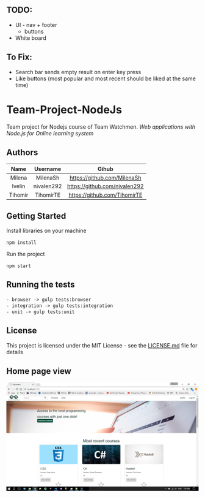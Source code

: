 ## TODO:

- UI - nav + footer
  - buttons
 - White board

## To Fix:

- Search bar sends empty result on enter key press
- Like buttons (most popular and most recent should be liked at the same time)

# Team-Project-NodeJs
Team project for Nodejs course of Team Watchmen.
_Web applications with Node.js for Online learning system_

## Authors

|     Name      |   Username    |        Gihub                  |
| :------------:|:-------------:|:-----------------------------:|
| Milena        | MilenaSh      | https://github.com/MilenaSh   |
| Ivelin        | nivalen292    | https://github.com/nivalen292 |
| Tihomir       | TihomirTE     | https://github.com/TihomirTE  |

## Getting Started

Install libraries on your machine
```
npm install
```

Run the project
```
npm start
```
## Running the tests

```
- browser -> gulp tests:browser
- integration -> gulp tests:integration
- unit -> gulp tests:unit
```
## License

This project is licensed under the MIT License - see the [LICENSE.md](LICENSE.md) file for details

## Home page view

![HOME PAGE](https://raw.githubusercontent.com/MilenaSh/Team-Project-NodeJs/master/public/images/homePage.png)





